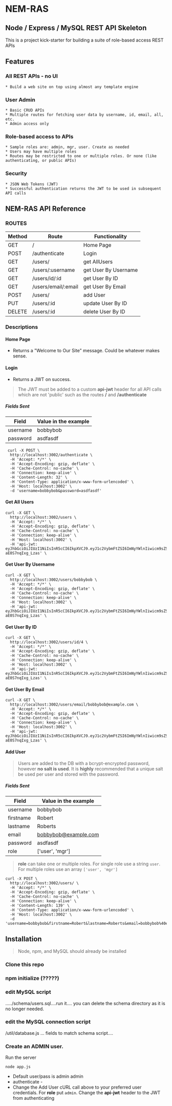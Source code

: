 # NEM-RAS
## Node / Express / MySQL REST API Skeleton


This is a project kick-starter for building a suite of role-based access REST APIs

## Features

### All REST APIs - no UI
	* Build a web site on top using almost any template engine

### User Admin
	* Basic CRUD APIs
	* Multiple routes for fetching user data by username, id, email, all, etc.
	* Admin access only

### Role-based access to APIs
	* Sample roles are: admin, mgr, user. Create as needed
	* Users may have multiple roles
	* Routes may be restricted to one or multiple roles. Or none (like authenticating, or public APIs)

### Security
	* JSON Web Tokens (JWT)
	* Successful authentication returns the JWT to be used in subsequent API calls



## NEM-RAS API Reference

### ROUTES

Method | Route | Functionality                        |
|------|---------------------|------------------------|
GET    | /                   |   Home Page            |
POST   | /authenticate       |   Login                |
GET    | /users/             |   get AllUsers         |
GET    | /users/:username    |   get User By Username |
GET    | /users/id/:id       |   get User By ID       |
GET    | /users/email/:email |   get User By Email    |
POST   | /users/             |   add User             |
PUT    | /users/:id          |   update User By ID    |
DELETE | /users/:id          |   delete User By ID    |


### Descriptions

#### Home Page
* Returns a "Welcome to Our Site" message. Could be whatever makes sense.

#### Login
* Returns a JWT on success. 
> The JWT must be added to a custom __api-jwt__ header for all API calls which are not 'public' such as the routes __/__ and __/authenticate__ 

##### Fields Sent
Field | Value in the example
|-------|-------------------------|
username   | bobbybob
password   | asdfasdf

```cURL
 curl -X POST \
  http://localhost:3002/authenticate \
  -H 'Accept: */*' \
  -H 'Accept-Encoding: gzip, deflate' \
  -H 'Cache-Control: no-cache' \
  -H 'Connection: keep-alive' \
  -H 'Content-Length: 32' \
  -H 'Content-Type: application/x-www-form-urlencoded' \
  -H 'Host: localhost:3002' \
  -d 'username=bobbybob&password=asdfasdf'
```

#### Get All Users
```
curl -X GET \
  http://localhost:3002/users \
  -H 'Accept: */*' \
  -H 'Accept-Encoding: gzip, deflate' \
  -H 'Cache-Control: no-cache' \
  -H 'Connection: keep-alive' \
  -H 'Host: localhost:3002' \
  -H 'api-jwt: eyJhbGciOiJIUzI1NiIsInR5cCI6IkpXVCJ9.eyJ1c2VybmFtZSI6ImNyYWlnIiwicm9sZSI6ImFkbWluIiwiZmlyc3RuYW1lIjoiQ3JhaWciLCJsYXN0bmFtZSI6Ik1jRWx3ZWUiLCJlbWFpbCI6ImNyYWlnbWNlbHdlZUBnbWFpbC5jb20iLCJpYXQiOjE1Njg1ODg5MDQsImV4cCI6MTU2ODY3NTMwNH0.hhT6UuvD7PI15fBRc_GDCnn4O8O-aE0S7nqIxg_Lzas' \
```

#### Get User By Username
```
curl -X GET \
  http://localhost:3002/users/bobbybob \
  -H 'Accept: */*' \
  -H 'Accept-Encoding: gzip, deflate' \
  -H 'Cache-Control: no-cache' \
  -H 'Connection: keep-alive' \
  -H 'Host: localhost:3002' \
  -H 'api-jwt: eyJhbGciOiJIUzI1NiIsInR5cCI6IkpXVCJ9.eyJ1c2VybmFtZSI6ImNyYWlnIiwicm9sZSI6ImFkbWluIiwiZmlyc3RuYW1lIjoiQ3JhaWciLCJsYXN0bmFtZSI6Ik1jRWx3ZWUiLCJlbWFpbCI6ImNyYWlnbWNlbHdlZUBnbWFpbC5jb20iLCJpYXQiOjE1Njg1ODg5MDQsImV4cCI6MTU2ODY3NTMwNH0.hhT6UuvD7PI15fBRc_GDCnn4O8O-aE0S7nqIxg_Lzas' \
```

#### Get User By ID
```
curl -X GET \
  http://localhost:3002/users/id/4 \
  -H 'Accept: */*' \
  -H 'Accept-Encoding: gzip, deflate' \
  -H 'Cache-Control: no-cache' \
  -H 'Connection: keep-alive' \
  -H 'Host: localhost:3002' \
  -H 'api-jwt: eyJhbGciOiJIUzI1NiIsInR5cCI6IkpXVCJ9.eyJ1c2VybmFtZSI6ImNyYWlnIiwicm9sZSI6ImFkbWluIiwiZmlyc3RuYW1lIjoiQ3JhaWciLCJsYXN0bmFtZSI6Ik1jRWx3ZWUiLCJlbWFpbCI6ImNyYWlnbWNlbHdlZUBnbWFpbC5jb20iLCJpYXQiOjE1Njg1ODg5MDQsImV4cCI6MTU2ODY3NTMwNH0.hhT6UuvD7PI15fBRc_GDCnn4O8O-aE0S7nqIxg_Lzas' \
```


#### Get User By Email
```
curl -X GET \
  http://localhost:3002/users/email/bobbybob@example.com \
  -H 'Accept: */*' \
  -H 'Accept-Encoding: gzip, deflate' \
  -H 'Cache-Control: no-cache' \
  -H 'Connection: keep-alive' \
  -H 'Host: localhost:3002' \
  -H 'api-jwt: eyJhbGciOiJIUzI1NiIsInR5cCI6IkpXVCJ9.eyJ1c2VybmFtZSI6ImNyYWlnIiwicm9sZSI6ImFkbWluIiwiZmlyc3RuYW1lIjoiQ3JhaWciLCJsYXN0bmFtZSI6Ik1jRWx3ZWUiLCJlbWFpbCI6ImNyYWlnbWNlbHdlZUBnbWFpbC5jb20iLCJpYXQiOjE1Njg1ODg5MDQsImV4cCI6MTU2ODY3NTMwNH0.hhT6UuvD7PI15fBRc_GDCnn4O8O-aE0S7nqIxg_Lzas' \
```


#### Add User
> Users are added to the DB with a bcrypt-encrypted password, however __no salt is used__. It is __highly__ recommended that a unique salt be used per user and stored with the password.

##### Fields Sent
Field | Value in the example
|-------|-------------------------|
username   | bobbybob
firstname  | Robert
lastname   | Roberts
email      | bobbybob@example.com
password   | asdfasdf
role       | ['user', 'mgr']

> __role__ can take one or multiple roles. For single role use a string
`user`. For multiple roles use an array ` ['user', 'mgr'] `


```cURL
curl -X POST \
  http://localhost:3002/users/ \
  -H 'Accept: */*' \
  -H 'Accept-Encoding: gzip, deflate' \
  -H 'Cache-Control: no-cache' \
  -H 'Connection: keep-alive' \
  -H 'Content-Length: 139' \
  -H 'Content-Type: application/x-www-form-urlencoded' \
  -H 'Host: localhost:3002' \
  -d 'username=bobbybob&firstname=Robert&lastname=Roberts&email=bobbybob%40example.com&role=%5B'\''user'\''%2C%20'\''mgr'\''%5D&password=asdfasdf'
```

## Installation
> Node, npm, and MySQL should already be installed

### Clone this repo

### npm initialize (?????)

### edit MySQL script
...../schema/users.sql....run it.... you can delete the schema directory as it is no longer needed.

### edit the MySQL connection script
/util/database.js ... fields to match schema script....

### Create an ADMIN user.

Run the server
```
node app.js
```

* Default user/pass is admin admin
* authenticate - 
* Change the Add User cURL call above to your preferred user credentials. For __role__ put `admin`. Change the __api-jwt__ header to the JWT from authenticating


